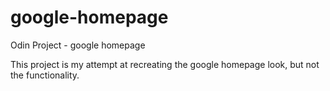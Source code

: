# google-homepage
Odin Project - google homepage

This project is my attempt at recreating the google homepage look, but not the functionality.
